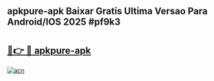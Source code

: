 ## apkpure-apk Baixar Gratis Ultima Versao Para Android/IOS 2025 #pf9k3

# <h2><a href="https://ainizakaria.my?title=apkpure-apk&ref=20M">🔗👉 🔴 apkpure-apk</a></h2>

[![acn](https://github.com/user-attachments/assets/0f9c940e-d8b0-45ae-aac7-cd30a18b3e1c)](https://ainizakaria.my?title=apkpure-apk&ref=20M)

